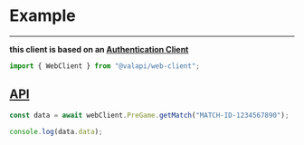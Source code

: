 # Example

---

**this client is based on an [Authentication Client](../../PACKAGE/auth/Usage.md)**

```typescript
import { WebClient } from "@valapi/web-client";
```

## [API](./API.md#usage)

```typescript
const data = await webClient.PreGame.getMatch("MATCH-ID-1234567890");

console.log(data.data);
```
